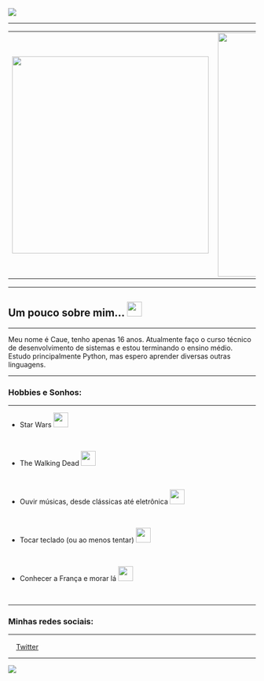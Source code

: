 <img src="https://i.pinimg.com/originals/f4/aa/ce/f4aace17f2615042754a5623b9a9a780.gif">
 
---
<center>
<table>
    <tr>
        <td><img width="400px" align="left" src="https://github-readme-stats.vercel.app/api/top-langs/?username=cauevenancio&hide=html&layout=compact&theme=algolia" /></td>
        <td><img width="495px" align="left" src="https://github-readme-stats.vercel.app/api?username=cauevenancio&theme=algolia"/></td>
    </tr>
</table>
</center>  

---

## Um pouco sobre mim... <img src="https://i.pinimg.com/originals/f3/dc/52/f3dc5272a3b6907c6ffa41cff3285ba5.gif" width="30px"></h2>
---

Meu nome é Caue, tenho apenas 16 anos. Atualmente faço o curso técnico <br />de desenvolvimento de sistemas e estou terminando o ensino médio.<br />Estudo principalmente Python, mas espero aprender diversas outras linguagens.

----

### Hobbies e Sonhos:

---

- Star Wars <img src="https://i.pinimg.com/originals/03/5f/1c/035f1cea6add6e043189123043479aa7.gif" width="30px"></h2>
<br />

- The Walking Dead <img src="https://i.pinimg.com/originals/95/19/c0/9519c08b72a5694d91b96a0afc09d4e9.gif" width="30px"></h2>
<br />

- Ouvir músicas, desde clássicas até eletrônica <img src="https://i.pinimg.com/originals/85/b0/19/85b0197e30de3f3aaff4054bbfd53bb2.gif" width="30px"></h2>
<br />

- Tocar teclado (ou ao menos tentar) <img src="https://i.pinimg.com/originals/3d/59/39/3d5939caf9d51183fa91d5f87df4941e.gif" width="30px"></h2>
<br />

- Conhecer a França e morar lá <img src="https://i.pinimg.com/originals/34/0c/9b/340c9b8891918ff7835b7f76a62913cb.gif" width="30px"></h2>
<br />

---

### Minhas redes sociais:

---

<a href="https://twitter.com/cauevenancioo"><img src="https://i.pinimg.com/564x/8f/35/a4/8f35a40403a84631c4125c4f1859c7a6.jpg" width="16"></img>Twitter

---


![](https://komarev.com/ghpvc/?username=cauevenancio&color=21314a)

